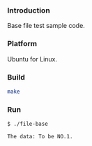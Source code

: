 ### Introduction

Base file test sample code.


### Platform

Ubuntu for Linux.


### Build

```bash
make
```


### Run

```bash
$ ./file-base

The data: To be NO.1.
```
